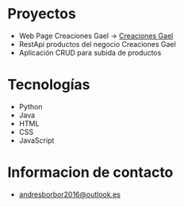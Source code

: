 # Proyectos

  * Web Page Creaciones Gael -> <a href='https://creacionesgael.netlify.app' target="_blank" >Creaciones Gael</a>
  * RestApi productos del negocio Creaciones Gael
  * Aplicación CRUD para subida de productos
# Tecnologías

  * Python
  * Java
  * HTML
  * CSS
  * JavaScript
  
# Informacion de contacto

  * andresborbor2016@outlook.es
